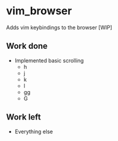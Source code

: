 # vim_browser
Adds vim keybindings to the browser [WIP]

## Work done

- Implemented basic scrolling
  - h
  - j
  - k
  - l
  - gg
  - G
  
## Work left

- Everything else
